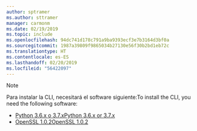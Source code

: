 ```yaml
---
author: sptramer
ms.author: sttramer
manager: carmonm
ms.date: 02/19/2019
ms.topic: include
ms.openlocfilehash: 94dc741d178c791a9ba9393ecf3e7b3164d3bf0a
ms.sourcegitcommit: 1987a39809f9865034b27130e56f30b2bd1eb72c
ms.translationtype: HT
ms.contentlocale: es-ES
ms.lasthandoff: 02/20/2019
ms.locfileid: "56422097"
---
```

> [!NOTE]
> <span data-ttu-id="b9764-101">Para instalar la CLI, necesitará el software siguiente:</span><span class="sxs-lookup"><span data-stu-id="b9764-101">To install the CLI, you need the following software:</span></span>
>
> * [<span data-ttu-id="b9764-102">Python 3.6.x o 3.7.x</span><span class="sxs-lookup"><span data-stu-id="b9764-102">Python 3.6.x or 3.7.x</span></span>](https://www.python.org/downloads/)
> * [<span data-ttu-id="b9764-103">OpenSSL 1.0.2</span><span class="sxs-lookup"><span data-stu-id="b9764-103">OpenSSL 1.0.2</span></span>](https://www.openssl.org/source/)

